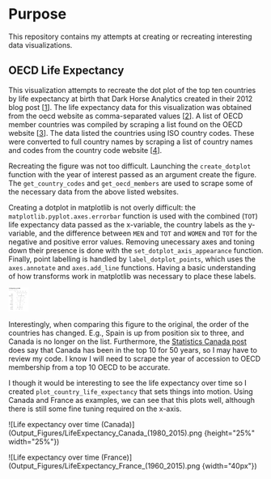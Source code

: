 # Purpose
This repository contains my attempts at creating or recreating interesting data visualizations.

## OECD Life Expectancy
This visualization attempts to recreate the dot plot of the top ten countries by life expectancy at birth that Dark Horse Analytics created in their 2012 blog post [[1](https://www.darkhorseanalytics.com/blog/too-many-bars)]. The life expectancy data for this visualization was obtained from the oecd website as comma-separated values [[2](https://data.oecd.org/healthstat/life-expectancy-at-birth.htm)]. A list of OECD member countries was compiled by scraping a list found on the OECD website [[3](https://www.oecd.org/about/members-and-partners/)]. The data listed the countries using ISO country codes. These were converted to full country names by scraping a list of country names and codes from the country code website [[4](https://www.countrycode.org/)].

Recreating the figure was not too difficult. Launching the `create_dotplot` function with the year of interest passed as an argument create the figure. The `get_country_codes` and `get_oecd_members` are used to scrape some of the necessary data from the above listed websites.

Creating a dotplot in matplotlib is not overly difficult: the `matplotlib.pyplot.axes.errorbar` function is used with the combined (`TOT`) life expectancy data passed as the x-variable, the country labels as the y-variable, and the difference between `MEN` and `TOT` and `WOMEN` and `TOT` for the negative and positive error values. Removing unecessary axes and toning down their presence is done with the `set_dotplot_axis_appearance` function. Finally, point labelling is handled by `label_dotplot_points`, which uses the `axes.annotate` and `axes.add_line` functions. Having a basic understanding of how transforms work in matplotlib was necessary to place these labels.

<img src="Output_Figures/LifeExpectancy_2010.png" width="40px">

Interestingly, when comparing this figure to the original, the order of the countries has changed. E.g., Spain is up from position six to three, and Canada is no longer on the list. Furthermore, the [Statistics Canada post](https://www150.statcan.gc.ca/n1/pub/82-624-x/2011001/article/11427-eng.htm) does say that Canada has been in the top 10 for 50 years, so I may have to review my code. I know I will need to scrape the year of accession to OECD membership from a top 10 OECD to be accurate.

I though it would be interesting to see the life expectancy over time so I created `plot_country_life_expectancy` that sets things into motion. Using Canada and France as examples, we can see that this plots well, although there is still some fine tuning required on the x-axis.

![Life expectancy over time (Canada)](Output_Figures/LifeExpectancy_Canada_(1980_2015).png {height="25%" width="25%"})

![Life expectancy over time (France)](Output_Figures/LifeExpectancy_France_(1960_2015).png {width="40px"})

